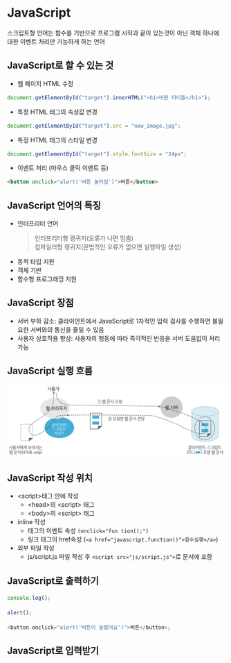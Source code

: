 # JavaScript

스크립트형 언어는 함수를 기반으로 프로그램 시작과 끝이 있는것이 아닌 객체 하나에 대한 이벤트 처리만 가능하게 하는 언어

## JavaScript로 할 수 있는 것

- 웹 페이지 HTML 수정

```js
document.getElementById("target").innerHTML("<h1>바뀐 타이틀</h1>");
```

- 특정 HTML 태그의 속성값 변경

```js
document.getElementById("target").src = "new_image.jpg";
```

- 특정 HTML 태그의 스타일 변경

```js
document.getElementById("target").style.fontSize = "24px";
```

- 이벤트 처리 (마우스 클릭 이벤트 등)

```html
<button onclick="alert('버튼 눌러짐')">버튼</button>
```

## JavaScript 언어의 특징

- 인터프리터 언어
  > 인터프리터형 랭귀지(오류가 나면 멈춤)  
  > 컴파일러형 랭귀지(문법적인 오류가 없으면 실행파일 생성)
- 동적 타입 지원
- 객체 기반
- 함수형 프로그래밍 지원

## JavaScript 장점

- 서버 부하 감소: 클라이언트에서 JavaScript로 1차적인 입력 검사를 수행하면 불필요한 서버와의 통신을 줄일 수 있음
- 사용자 상호작용 향상: 사용자의 행동에 따라 즉각적인 반응을 서버 도움없이 처리 가능

## JavaScript 실행 흐름

![javascript 실행 흐름](./imgs/javascript.png)

## JavaScript 작성 위치

- \<script>태그 안에 작성
  - \<head>의 \<script> 태그
  - \<body>의 \<script> 태그
- inline 작성
  - 태그의 이벤트 속성 `(onclick="fun tion();")`
  - 링크 태그의 href속성 (`<a href="javascript.function()">함수실행</a>`)
- 외부 파일 작성
  - js/script.js 파일 작성 후 `<script src="js/script.js">`로 문서에 포함

## JavaScript로 출력하기

```js
console.log();

alert();

<button onclick="alert('버튼이 눌렸어요')">버튼</button>;
```

## JavaScript로 입력받기
